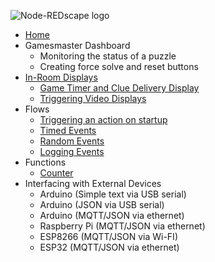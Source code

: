 <p><img src="https://github.com/playfultechnology/node-redscape/blob/master/Documentation/node-redscape_logo.png" alt="Node-REDscape logo"></p>
<ul>
  <li><a href="https://github.com/playfultechnology/propcontrol/wiki">Home</a></li>
  <li>Gamesmaster Dashboard
    <ul>
      <li>Monitoring the status of a puzzle</li>
      <li>Creating force solve and reset buttons</li>
    </ul>
  </li>
  <li><a href="https://github.com/playfultechnology/node-redscape/wiki/Creating-a-full-screen-in-game-display">In-Room Displays</a>
    <ul>
      <li><a href="https://github.com/playfultechnology/node-redscape/wiki/Game-Timer-and-Clue-Display">Game Timer and Clue Delivery Display</a></li>
      <li><a href="https://github.com/playfultechnology/node-redscape/wiki/Video-Display">Triggering Video Displays</a></li>
    </ul>
  </li>
  <li>Flows
    <ul>
      <li><a href="">Triggering an action on startup</a></li>
      <li><a href="https://github.com/playfultechnology/propcontrol/wiki/Timed-Events">Timed Events</a></li>
      <li><a href="https://github.com/playfultechnology/propcontrol/wiki/Chance-Events">Random Events</a></li>
      <li><a href="https://github.com/playfultechnology/propcontrol/wiki/Logging-Events">Logging Events</a></li>
    </ul>
  </li>
  <li>Functions
    <ul>
      <li><a href="https://github.com/playfultechnology/propcontrol/wiki/Counter">Counter</a></li>
    </ul>
  </li>
  <li>Interfacing with External Devices
    <ul>
      <li>Arduino (Simple text via USB serial)</li>
      <li>Arduino (JSON via USB serial)</li>
      <li>Arduino (MQTT/JSON via ethernet)</li>
      <li>Raspberry Pi (MQTT/JSON via ethernet)</li>
      <li>ESP8266 (MQTT/JSON via Wi-FI)</li>
      <li>ESP32 (MQTT/JSON via ethernet)</li>
    </ul>
  </li>
</ul>